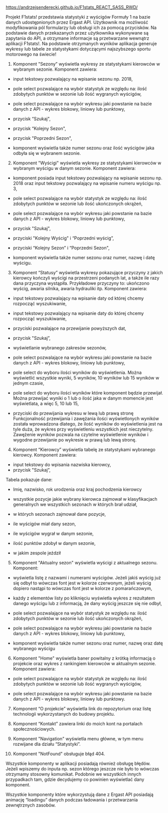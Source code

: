 https://andrzejsenderecki.github.io/F1stats_REACT_SASS_RWD/

Projekt F1stats! przedstawia statystyki z wyścigów Formuły 1 na bazie danych udostępnionych przez Ergast API. Użytkownik ma możliwość modyfikowania pól formularzy lub obsługi ich za pomocą przycisków. Na podstawie danych przekazanych przez użytkownika wykonywane są zapytania do API, a otrzymane informacje są przetwarzane wewnątrz aplikacji F1stats!. Na podstawie otrzymanych wyników aplikacja generuje wykresy lub tabele ze statystykami dotyczącymi najszybszego sportu motorowego na świecie!

1. Komponent "Sezony” wyświetla wykresy ze statystykami kierowców w wybranym sezonie. Komponent zawiera:

- input tekstowy pozwalający na wpisanie sezonu np. 2018,

- pole select pozwalające na wybór statystyk ze względu na: ilość zdobytych punktów w sezonie lub ilość wygranych wyścigów,

- pole select pozwalające na wybór wykresu jaki powstanie na bazie danych z API - wykres blokowy, liniowy lub punktowy,

- przycisk “Szukaj",

- przycisk “Kolejny Sezon",

- przycisk "Poprzedni Sezon",

- komponent wyświetla także numer sezonu oraz ilość wyścigów jaka odbyła się w wybranem sezonie.





2. Komponent "Wyścigi" wyświetla wykresy ze statystykami kierowców w wybranym wyścigu w danym sezonie. Komponent zawiera:

- komponent posiada input tekstowy pozwalający na wpisanie sezonu np. 2018 oraz input tekstowy pozwalający na wpisanie numeru wyścigu np. 3,

- pole select pozwalające na wybór statystyk ze względu na: ilość zdobytych punktów w sezonie lub ilość ukończonych okrążeń,

- pole select pozwalające na wybór wykresu jaki powstanie na bazie danych z API - wykres blokowy, liniowy lub punktowy,

- przycisk "Szukaj",

- przyciski "Kolejny Wyścig" i “Poprzedni wyścig”,

- przyciski “Kolejny Sezon” i “Poprzedni Sezon",

- komponent wyświetla także numer sezonu oraz numer, nazwę i datę wyścigu.

3. Komponent “Statusy” wyświetla wykresy pokazujące przyczyny z jakich kierowcy kończyli wyścigi na przestrzeni podanych lat, a także ile razy dana przyczyna wystąpiła. Przykładowe przyczyny to: ukończono wyścig, awaria silnika, awaria hydrauliki itp. Komponent zawiera:

- input tekstowy pozwalający na wpisanie daty od której chcemy rozpocząć wyszukiwanie,

- input tekstowy pozwalający na wpisanie daty do której chcemy rozpocząć wyszukiwanie,
- przyciski pozwalające na przewijanie powyższych dat,

- przycisk "Szukaj”,

- wyświetlanie wybranego zakresów sezonów,

- pole select pozwalające na wybór wykresu jaki powstanie na bazie danych z API - wykres blokowy, liniowy lub punktowy,

- pole select do wyboru ilości wyników do wyświetlenia. Można wyświetlić wszystkie wyniki, 5 wyników, 10 wyników lub 15 wyników w jednym czasie,

- pole select do wyboru ilości wyników które komponent będzie przewijał. Można przewijać wyniki o 1 lub o ilość jaka w danym momencie jest wyświetlata, a więc 5, 10 lub 15,

- przyciski do przewijania wykresu w lewą lub prawą stronę
Funkcjonalność przewijania i zawężania ilości wyświetlonych wyników została wprowadzona dlatego, że ilość wyników do wyświetlenia jest na tyle duża, że wykres przy wyświetleniu wszystkich jest nieczytelny. Zawężenie wyników pozwala na czytelne wyświetlenie wyników i wygodne przewijanie po wykresie w prawą lub lewą stronę.

4. Komponent “Kierowcy” wyświetla tabelę ze statystykami wybranego kierowcy. Komponent zawiera:
- input tekstowy do wpisania nazwiska kierowcy,
- przycisk "Szukaj”,

Tabela pokazuje dane:

- Imię, nazwisko, rok urodzenia oraz kraj pochodzenia kierowcy

- wszystkie pozycje jakie wybrany kierowca zajmował w klasyfikacjach generalnych we wszystkich sezonach w których brał udział,

- w których sezonach zajmował dane pozycje,

- ile wyścigów miał dany sezon,

- ile wyścigów wygrał w danym sezonie,

- ilość punktów zdobył w danym sezonie,

- w jakim zespole jeździł

5. Komponent "Aktualny sezon" wyświetla wyścigi z aktualnego sezonu. Komponent:

- wyświetla listę z nazwami i numerami wyścigów. Jeżeli jakiś wyścig już się odbył to wówczas font jest w kolorze czerwonym, jeżeli wyścig dopiero nastąpi to wówczas font jest w kolorze z pomarańczowym,

- każdy z elementów listy po kliknięciu wyświetla wykres z rezultatem danego wyścigu lub z informacją, że dany wyścig jeszcze się nie odbył,
- pole select pozwalające na wybór statystyk ze względu na: ilość zdobytych punktów w sezonie lub ilość ukończonych okrążeń,

- pole select pozwalające na wybór wykresu jaki powstanie na bazie danych z API - wykres blokowy, liniowy lub punktowy,

- komponent wyświetla także numer sezonu oraz numer, nazwę oraz datę wybranego wyścigu


6. Komponent "Home" wyświetla baner powitalny z krótką informacją o projekcie oraz wykres z rankingiem kierowców w aktualnym sezonie. Komponent zawiera:
- pole select pozwalające na wybór statystyk ze względu na: ilość zdobytych punktów w sezonie lub ilość wygranych wyścigów,

- pole select pozwalające na wybór wykresu jaki powstanie na bazie danych z API - wykres blokowy, liniowy lub punktowy.


7. Komponent “O projekcie” wyświetla link do repozytorium oraz listę technologii wykorzystanych do budowy projektu.


8. Komponent “Kontakt” zawiera linki do moich kont na portalach społecznościowych.


9. Komponent "Navigation" wyświetla menu główne, w tym menu rozwijane dla działu “Statystyki”.
10. Komponent "NotFound" obsługuje błąd 404.





Wszystkie komponenty w aplikacji posiadają również obsługę błędów. Jeżeli wpiszemy do inputa np. sezon którego jeszcze nie było to wówczas otrzymamy stosowny komunikat. Podobnie we wszystkich innych przypadkach tam, gdzie decydujemy co powinien wyświetlać dany komponent.



Wszystkie komponenty które wykorzystują dane z Ergast API posiadają animację “loadingu” danych podczas ładowania i przetwarzania zewnętrznych zasobów.


